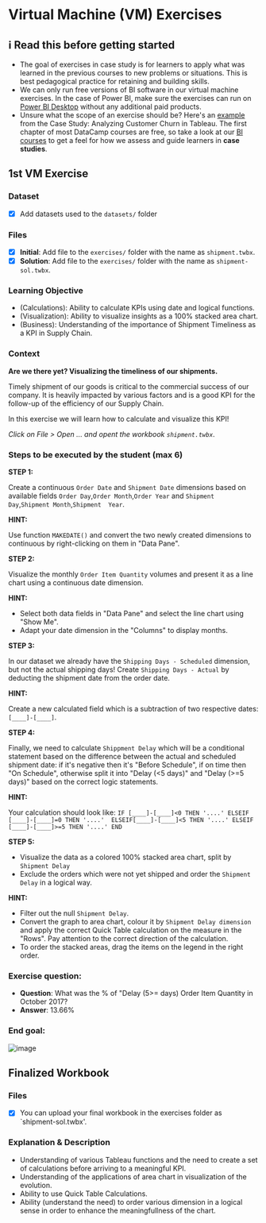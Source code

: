 # Virtual Machine (VM) Exercises

## :information_source: Read this before getting started
- The goal of exercises in case study is for learners to apply what was learned in the previous courses to new problems or situations. This is best pedagogical practice for retaining and building skills.
- We can only run free versions of BI software in our virtual machine exercises. In the case of Power BI, make sure the exercises can run on [Power BI Desktop](https://powerbi.microsoft.com/en-us/desktop/) without any additional paid products. 
- Unsure what the scope of an exercise should be? Here's an [example](https://campus.datacamp.com/courses/case-study-analyzing-customer-churn-in-tableau/exploratory-analysis-1?ex=4) from the Case Study: Analyzing Customer Churn in Tableau. The first chapter of most DataCamp courses are free, so take a look at our [BI courses](https://learn.datacamp.com/courses?technologies=Tableau&technologies=Power%20BI) to get a feel for how we assess and guide learners in **case studies**.

## 1st VM Exercise

### Dataset

- [X] Add datasets used to the `datasets/` folder

### Files

- [X] **Initial**: Add file to the `exercises/`  folder with the name as `shipment.twbx`.
- [X] **Solution**: Add file to the `exercises/`  folder with the name as `shipment-sol.twbx`.

### Learning Objective

- (Calculations): Ability to calculate KPIs using date and logical functions.
- (Visualization): Ability to visualize insights as a 100% stacked area chart.
- (Business): Understanding of the importance of Shipment Timeliness as a KPI in Supply Chain.

### Context

**Are we there yet? Visualizing the timeliness of our shipments.**

Timely shipment of our goods is critical to the commercial success of our company. It is heavily impacted by various factors and is a good KPI for the follow-up of the efficiency of our Supply Chain.

In this exercise we will learn how to calculate and visualize this KPI!

_Click on File > Open ... and opent the workbook `shipment.twbx`_.

### Steps to be executed by the student (max 6)

**STEP 1:**

Create a continuous `Order Date` and `Shipment Date` dimensions based on available fields `Order Day`,`Order Month`,`Order Year` and `Shipment Day`,`Shipment Month`,`Shipment  Year`.

**HINT:**

Use function `MAKEDATE()` and convert the two newly created dimensions to continuous by right-clicking on them in "Data Pane".

**STEP 2:**

Visualize the monthly `Order Item Quantity` volumes and present it as a line chart using a continuous date dimension.

**HINT:**

- Select both data fields in "Data Pane" and select the line chart using "Show Me".
- Adapt your date dimension in the "Columns" to display months.

**STEP 3:**

In our dataset we already have the `Shipping Days - Scheduled` dimension, but not the actual shipping days! Create `Shipping Days - Actual` by deducting the shipment date from the order date.

**HINT:**

Create a new calculated field which is a subtraction of two respective dates: `[____]-[____]`.

**STEP 4:**

Finally, we need to calculate `Shippment Delay` which will be a conditional statement based on the difference between the actual and scheduled shipment date: if it's negative then it's "Before Schedule", if on time then "On Schedule", otherwise split it into "Delay (<5 days)" and "Delay (>=5 days)" based on the correct logic statements.

**HINT:**

Your calculation should look like:
`IF [____]-[____]<0 THEN '....'
ELSEIF [____]-[____]=0 THEN '....' 
ELSEIF[____]-[____]<5 THEN '....'
ELSEIF [____]-[____]>=5 THEN '....' END`

**STEP 5:**

- Visualize the data as a colored 100% stacked area chart, split by `Shipment Delay`
- Exclude the orders which were not yet shipped and order the `Shipment Delay` in a logical way.

**HINT:**

- Filter out the null `Shipment Delay`.
- Convert the graph to area chart, colour it by `Shipment Delay dimension` and apply the correct Quick Table calculation on the measure in the "Rows". Pay attention to the correct direction of the calculation.
- To order the stacked areas, drag the items on the legend in the right order.

### Exercise question:
- **Question**: What was the % of "Delay (5>= days) Order Item Quantity in October 2017?
- **Answer**: 13.66%

### End goal:

![image](https://user-images.githubusercontent.com/95186405/224835001-8e98cd46-c5be-43bd-8a1a-9b62905baaa4.png)

## Finalized Workbook

### Files
- [X] You can upload your final workbook in the exercises folder as `shipment-sol.twbx'.

### Explanation & Description
- Understanding of various Tableau functions and the need to create a set of calculations before arriving to a meaningful KPI. 
- Understanding of the applications of area chart in visualization of the evolution.
- Ability to use Quick Table Calculations.
- Ability (understand the need) to order various dimension in a logical sense in order to enhance the meaningfullness of the chart.
